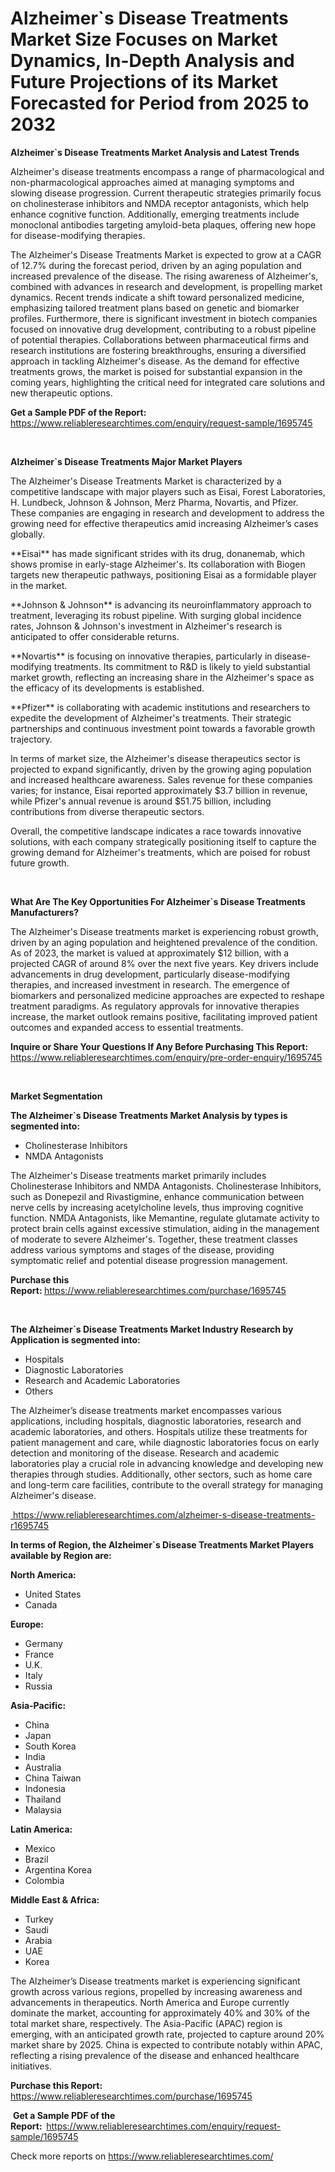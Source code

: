 <p><h1>Alzheimer`s Disease Treatments Market Size Focuses on Market Dynamics, In-Depth Analysis and Future Projections of its Market Forecasted for Period from 2025 to 2032</h1></p><p><strong>Alzheimer`s Disease Treatments Market Analysis and Latest Trends</strong></p>
<p><p>Alzheimer's disease treatments encompass a range of pharmacological and non-pharmacological approaches aimed at managing symptoms and slowing disease progression. Current therapeutic strategies primarily focus on cholinesterase inhibitors and NMDA receptor antagonists, which help enhance cognitive function. Additionally, emerging treatments include monoclonal antibodies targeting amyloid-beta plaques, offering new hope for disease-modifying therapies.</p><p>The Alzheimer's Disease Treatments Market is expected to grow at a CAGR of 12.7% during the forecast period, driven by an aging population and increased prevalence of the disease. The rising awareness of Alzheimer's, combined with advances in research and development, is propelling market dynamics. Recent trends indicate a shift toward personalized medicine, emphasizing tailored treatment plans based on genetic and biomarker profiles. Furthermore, there is significant investment in biotech companies focused on innovative drug development, contributing to a robust pipeline of potential therapies. Collaborations between pharmaceutical firms and research institutions are fostering breakthroughs, ensuring a diversified approach in tackling Alzheimer's disease. As the demand for effective treatments grows, the market is poised for substantial expansion in the coming years, highlighting the critical need for integrated care solutions and new therapeutic options.</p></p>
<p><strong>Get a Sample PDF of the Report:&nbsp;</strong> <a href="https://www.reliableresearchtimes.com/enquiry/request-sample/1695745?utm_campaign=2740&utm_medium=2&utm_source=Github&utm_content=ia&utm_term=27032025&utm_id=alzheimers-disease-treatments">https://www.reliableresearchtimes.com/enquiry/request-sample/1695745</a></p>
<p>&nbsp;</p>
<p><strong>Alzheimer`s Disease Treatments Major Market Players</strong></p>
<p><p>The Alzheimer's Disease Treatments Market is characterized by a competitive landscape with major players such as Eisai, Forest Laboratories, H. Lundbeck, Johnson & Johnson, Merz Pharma, Novartis, and Pfizer. These companies are engaging in research and development to address the growing need for effective therapeutics amid increasing Alzheimer’s cases globally.</p><p>**Eisai** has made significant strides with its drug, donanemab, which shows promise in early-stage Alzheimer's. Its collaboration with Biogen targets new therapeutic pathways, positioning Eisai as a formidable player in the market. </p><p>**Johnson & Johnson** is advancing its neuroinflammatory approach to treatment, leveraging its robust pipeline. With surging global incidence rates, Johnson & Johnson's investment in Alzheimer's research is anticipated to offer considerable returns.</p><p>**Novartis** is focusing on innovative therapies, particularly in disease-modifying treatments. Its commitment to R&D is likely to yield substantial market growth, reflecting an increasing share in the Alzheimer's space as the efficacy of its developments is established.</p><p>**Pfizer** is collaborating with academic institutions and researchers to expedite the development of Alzheimer's treatments. Their strategic partnerships and continuous investment point towards a favorable growth trajectory.</p><p>In terms of market size, the Alzheimer's disease therapeutics sector is projected to expand significantly, driven by the growing aging population and increased healthcare awareness. Sales revenue for these companies varies; for instance, Eisai reported approximately $3.7 billion in revenue, while Pfizer's annual revenue is around $51.75 billion, including contributions from diverse therapeutic sectors.</p><p>Overall, the competitive landscape indicates a race towards innovative solutions, with each company strategically positioning itself to capture the growing demand for Alzheimer's treatments, which are poised for robust future growth.</p></p>
<p>&nbsp;</p>
<p><strong>What Are The Key Opportunities For Alzheimer`s Disease Treatments Manufacturers?</strong></p>
<p><p>The Alzheimer's Disease treatments market is experiencing robust growth, driven by an aging population and heightened prevalence of the condition. As of 2023, the market is valued at approximately $12 billion, with a projected CAGR of around 8% over the next five years. Key drivers include advancements in drug development, particularly disease-modifying therapies, and increased investment in research. The emergence of biomarkers and personalized medicine approaches are expected to reshape treatment paradigms. As regulatory approvals for innovative therapies increase, the market outlook remains positive, facilitating improved patient outcomes and expanded access to essential treatments.</p></p>
<p><strong>Inquire or Share Your Questions If Any Before Purchasing This Report:</strong> <a href="https://www.reliableresearchtimes.com/enquiry/pre-order-enquiry/1695745?utm_campaign=2740&utm_medium=2&utm_source=Github&utm_content=ia&utm_term=27032025&utm_id=alzheimers-disease-treatments">https://www.reliableresearchtimes.com/enquiry/pre-order-enquiry/1695745</a></p>
<p>&nbsp;</p>
<p><strong>Market Segmentation</strong></p>
<p><strong>The Alzheimer`s Disease Treatments Market Analysis by types is segmented into:</strong></p>
<p><ul><li>Cholinesterase Inhibitors</li><li>NMDA Antagonists</li></ul></p>
<p><p>The Alzheimer's Disease treatments market primarily includes Cholinesterase Inhibitors and NMDA Antagonists. Cholinesterase Inhibitors, such as Donepezil and Rivastigmine, enhance communication between nerve cells by increasing acetylcholine levels, thus improving cognitive function. NMDA Antagonists, like Memantine, regulate glutamate activity to protect brain cells against excessive stimulation, aiding in the management of moderate to severe Alzheimer's. Together, these treatment classes address various symptoms and stages of the disease, providing symptomatic relief and potential disease progression management.</p></p>
<p><strong>Purchase this Report:&nbsp;</strong><a href="https://www.reliableresearchtimes.com/purchase/1695745?utm_campaign=2740&utm_medium=2&utm_source=Github&utm_content=ia&utm_term=27032025&utm_id=alzheimers-disease-treatments">https://www.reliableresearchtimes.com/purchase/1695745</a></p>
<p>&nbsp;</p>
<p><strong>The Alzheimer`s Disease Treatments Market Industry Research by Application is segmented into:</strong></p>
<p><ul><li>Hospitals</li><li>Diagnostic Laboratories</li><li>Research and Academic Laboratories</li><li>Others</li></ul></p>
<p><p>The Alzheimer’s disease treatments market encompasses various applications, including hospitals, diagnostic laboratories, research and academic laboratories, and others. Hospitals utilize these treatments for patient management and care, while diagnostic laboratories focus on early detection and monitoring of the disease. Research and academic laboratories play a crucial role in advancing knowledge and developing new therapies through studies. Additionally, other sectors, such as home care and long-term care facilities, contribute to the overall strategy for managing Alzheimer's disease.</p></p>
<p><a href="https://www.reliableresearchtimes.com/alzheimer-s-disease-treatments-r1695745?utm_campaign=2740&utm_medium=2&utm_source=Github&utm_content=ia&utm_term=27032025&utm_id=alzheimers-disease-treatments">&nbsp;https://www.reliableresearchtimes.com/alzheimer-s-disease-treatments-r1695745</a></p>
<p><strong>In terms of Region, the Alzheimer`s Disease Treatments Market Players available by Region are:</strong></p>
<p>
    <p> <strong> North America: </strong>
        <ul>
            <li>United States</li>
            <li>Canada</li>
        </ul>
        </p> 
    <p> <strong> Europe: </strong>
        <ul>
            <li>Germany</li>
            <li>France</li>
            <li>U.K.</li>
            <li>Italy</li>
            <li>Russia</li>
        </ul>
        </p> 
    <p> <strong> Asia-Pacific: </strong>
        <ul>
            <li>China</li>
            <li>Japan</li>
            <li>South Korea</li>
            <li>India</li>
            <li>Australia</li>
            <li>China Taiwan</li>
            <li>Indonesia</li>
            <li>Thailand</li>
            <li>Malaysia</li>
        </ul>
        </p> 
    <p> <strong> Latin America: </strong>
        <ul>
            <li>Mexico</li>
            <li>Brazil</li>
            <li>Argentina Korea</li>
            <li>Colombia</li>
        </ul>
        </p> 
    <p> <strong> Middle East & Africa: </strong>
        <ul>
            <li>Turkey</li>
            <li>Saudi</li>
            <li>Arabia</li>
            <li>UAE</li>
            <li>Korea</li>
        </ul>
    </p>
    </p>
<p><p>The Alzheimer’s Disease treatments market is experiencing significant growth across various regions, propelled by increasing awareness and advancements in therapeutics. North America and Europe currently dominate the market, accounting for approximately 40% and 30% of the total market share, respectively. The Asia-Pacific (APAC) region is emerging, with an anticipated growth rate, projected to capture around 20% market share by 2025. China is expected to contribute notably within APAC, reflecting a rising prevalence of the disease and enhanced healthcare initiatives.</p></p>
<p><strong>Purchase this Report: </strong><a href="https://www.reliableresearchtimes.com/purchase/1695745?utm_campaign=2740&utm_medium=2&utm_source=Github&utm_content=ia&utm_term=27032025&utm_id=alzheimers-disease-treatments">https://www.reliableresearchtimes.com/purchase/1695745</a></p>
<p>&nbsp;<strong>Get a Sample PDF of the Report:&nbsp;&nbsp;</strong><a href="https://www.reliableresearchtimes.com/enquiry/request-sample/1695745?utm_campaign=2740&utm_medium=2&utm_source=Github&utm_content=ia&utm_term=27032025&utm_id=alzheimers-disease-treatments">https://www.reliableresearchtimes.com/enquiry/request-sample/1695745</a></p>
<p><strong></strong></p>
<p>Check more reports on <a href="https://www.reliableresearchtimes.com/?utm_campaign=2740&utm_medium=2&utm_source=Github&utm_content=ia&utm_term=27032025&utm_id=alzheimers-disease-treatments">https://www.reliableresearchtimes.com/</a></p>